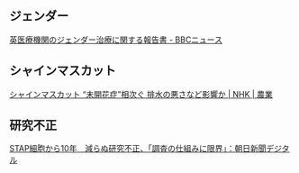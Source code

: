 ## ジェンダー

[英医療機関のジェンダー治療に関する報告書 - BBCニュース](https://www.bbc.com/japanese/articles/cmj6evd0m77o)

## シャインマスカット

[シャインマスカット “未開花症”相次ぐ 排水の悪さなど影響か | NHK | 農業](https://www3.nhk.or.jp/news/html/20240415/k10014421931000.html)

## 研究不正

[STAP細胞から10年　減らぬ研究不正、「調査の仕組みに限界」：朝日新聞デジタル](https://www.asahi.com/articles/ASS431PK5S43PLBJ001M.html)
